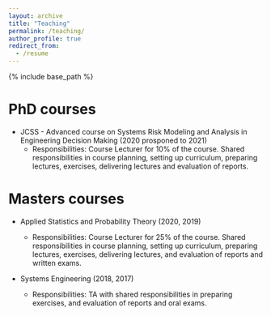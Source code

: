 ```yaml
---
layout: archive
title: "Teaching"
permalink: /teaching/
author_profile: true
redirect_from:
  - /resume
---
```


{% include base_path %}

PhD courses
======
* JCSS - Advanced course on Systems Risk Modeling and Analysis in Engineering Decision Making (2020 prosponed to 2021)
  * Responsibilities: Course Lecturer for 10% of the course. Shared responsibilities in course planning, setting up curriculum, preparing lectures, exercises, delivering lectures and evaluation of reports.  


Masters courses
======
* Applied Statistics and Probability Theory (2020, 2019)
  * Responsibilities: Course Lecturer for 25% of the course. Shared responsibilities in course planning, setting up curriculum, preparing lectures, exercises,
delivering lectures, and evaluation of reports and written exams.

* Systems Engineering (2018, 2017)
  * Responsibilities: TA with shared responsibilities in preparing exercises, and evaluation of reports and oral exams.
